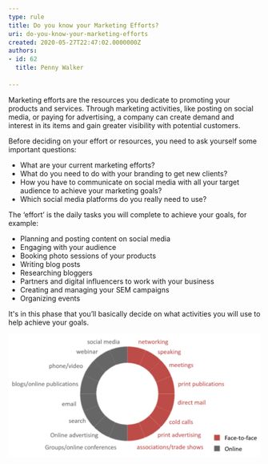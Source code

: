 ```yaml
---
type: rule
title: Do you know your Marketing Efforts?
uri: do-you-know-your-marketing-efforts
created: 2020-05-27T22:47:02.0000000Z
authors:
- id: 62
  title: Penny Walker

---
```


Marketing efforts are the resources you dedicate to promoting your products and services. Through marketing activities, like posting on social media, or paying for advertising, a company can create demand and interest in its items and gain greater visibility with potential customers.​​​​
 
​Before deciding on your effort or resources, you need to ask yourself some important questions: ​



- What are your current marketing efforts?
- What do you need to do with your branding to get new clients?
- How you have to communicate on social media with all your target audience to achieve your marketing goals?
- Which social media platforms do you really need to use?


The ‘effort’ is the daily tasks you will complete to achieve your goals, for example:

- Planning and posting content on social media
- Engaging with your audience
- Booking photo sessions of your products
- Writing blog posts
- Researching bloggers
- Partners and digital influencers to work with your business
- Creating and managing your SEM campaigns
- Organizing events


It's in this phase that you’ll basically decide on what activities you will use to help achieve your goals.

![ Examples of resources that you can use on your marketing strategy](marketing-stragtegy-resources.png)
